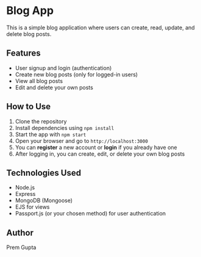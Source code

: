 # Blog App

This is a simple blog application where users can create, read, update, and delete blog posts.

## Features
- User signup and login (authentication)
- Create new blog posts (only for logged-in users)
- View all blog posts
- Edit and delete your own posts

## How to Use
1. Clone the repository
2. Install dependencies using `npm install`
3. Start the app with `npm start`
4. Open your browser and go to `http://localhost:3000`
5. You can **register** a new account or **login** if you already have one
6. After logging in, you can create, edit, or delete your own blog posts

## Technologies Used
- Node.js
- Express
- MongoDB (Mongoose)
- EJS for views
- Passport.js (or your chosen method) for user authentication

## Author
Prem Gupta
